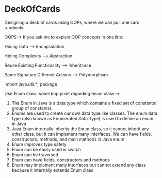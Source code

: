 # DeckOfCards
Designing a deck of cards using OOPs, where we can pull one card randomly.

OOPS -> If you ask me to explain OOP concepts in one line:

Hiding Data —> Encapsulation

Hiding Complexity —> Abstraction

Reuse Existing Functionality —> Inheritance

Same Signature Different Actions —> Polymorphism


import java.util.*; package

Use Enum class:
some Imp point regarding enum class-->

1. The Enum in Java is a data type which contains a fixed set of constants( group of constants).
2. Enums are used to create our own data type like classes. The enum data type (also known as Enumerated Data Type) is used to define an enum in Java
3. Java Enum internally inherits the Enum class, so it cannot inherit any other class, but it can implement many interfaces. We can have fields, constructors, methods, and main methods in Java enum.
4. Enum improves type safety
5. Enum can be easily used in switch
6. Enum can be traversed
7. Enum can have fields, constructors and methods
8. Enum may implement many interfaces but cannot extend any class because it internally extends Enum class
